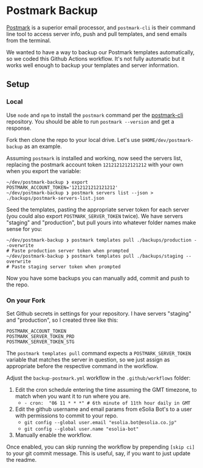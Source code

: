 # Postmark Backup

[Postmark](https://postmarkapp.com/) is a superior email processor, and `postmark-cli` is their command line tool to access server info, push and pull templates, and send emails from the terminal.  

We wanted to have a way to backup our Postmark templates automatically, so we coded this Github Actions workflow. It's not fully automatic but it works well enough to backup your templates and server information. 

## Setup
### Local

Use `node` and `npm` to install the `postmark` command per the [postmark-cli](https://github.com/wildbit/postmark-cli) repository. You should be able to run `postmark --version` and get a response. 

Fork then clone the repo to your local drive. Let's use `$HOME/dev/postmark-backup` as an example. 

Assuming `postmark` is installed and working, now seed the servers list, replacing the postmark account token `1212121212121212` with your own when you export the variable: 

```
~/dev/postmark-backup ❯ export POSTMARK_ACCOUNT_TOKEN='1212121212121212'
~/dev/postmark-backup ❯ postmark servers list --json > ./backups/postmark-servers-list.json 
```

Seed the templates, pasting the appropriate server token for each server (you could also export `POSTMARK_SERVER_TOKEN` twice). We have servers "staging" and "production", but pull yours into whatever folder names make sense for you: 

```
~/dev/postmark-backup ❯ postmark templates pull ./backups/production --overwrite
# Paste production server token when prompted
~/dev/postmark-backup ❯ postmark templates pull ./backups/staging --overwrite
# Paste staging server token when prompted
```

Now you have some backups you can manually add, commit and push to the repo. 

### On your Fork

Set Github secrets in settings for your repository. I have servers "staging" and "production", so I created three like this: 

```
POSTMARK_ACCOUNT_TOKEN
POSTMARK_SERVER_TOKEN_PRD
POSTMARK_SERVER_TOKEN_STG
```

The `postmark templates pull` command expects a `POSTMARK_SERVER_TOKEN` variable that matches the server in question, so we just assign as appropriate before the respective command in the workflow. 

Adjust the `backup-postmark.yml` workflow in the `.github/workflows` folder: 

1. Edit the cron schedule entering the time assuming the GMT timezone, to match when you want it to run where you are.
   * `- cron:  "06 11 * * *" # 6th minute of 11th hour daily in GMT` 
2. Edit the github username and email params from eSolia Bot's to a user with permissions to commit to your repo. 
   * `git config --global user.email "esolia.bot@esolia.co.jp"`
   * `git config --global user.name "esolia-bot"`
3. Manually enable the workflow. 

Once enabled, you can skip running the workflow by prepending `[skip ci]` to your git commit message. This is useful, say, if you want to just update the readme. 